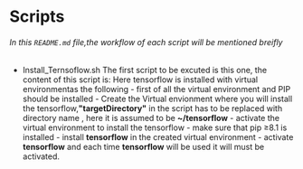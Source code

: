 # **Scripts**

###### In this ```README.md``` file,the workflow of each script will be mentioned breifly

- Install_Ternsoflow.sh The first script to be excuted is this one, the content of this script is:
     Here tensorflow is installed with virtual environmentas the following
       - first of all the virtual environment and PIP should be installed
       - Create the Virtual envionment where you will install the tensorflow,**"targetDirectory"** in the script has to be replaced     with directory name , here it is assumed to be **~/tensorflow**
       - activate the virtual environment to install the tensorflow
       - make sure that pip ≥8.1 is installed
       - install **tensorflow** in the created virtual environment
       - activate **tensorflow** and each time **tensorflow** will be used it will must be activated.
